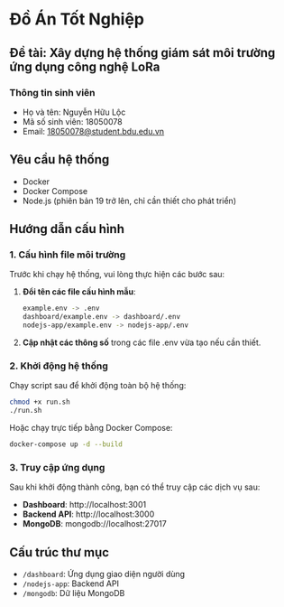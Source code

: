 # Đồ Án Tốt Nghiệp
## Đề tài: Xây dựng hệ thống giám sát môi trường ứng dụng công nghệ LoRa

### Thông tin sinh viên
- Họ và tên: Nguyễn Hữu Lộc
- Mã số sinh viên: 18050078
- Email: 18050078@student.bdu.edu.vn

## Yêu cầu hệ thống

- Docker
- Docker Compose
- Node.js (phiên bản 19 trở lên, chỉ cần thiết cho phát triển)

## Hướng dẫn cấu hình

### 1. Cấu hình file môi trường

Trước khi chạy hệ thống, vui lòng thực hiện các bước sau:

1. **Đổi tên các file cấu hình mẫu**:
   ```bash
   example.env -> .env
   dashboard/example.env -> dashboard/.env
   nodejs-app/example.env -> nodejs-app/.env
   ```

2. **Cập nhật các thông số** trong các file .env vừa tạo nếu cần thiết.

### 2. Khởi động hệ thống

Chạy script sau để khởi động toàn bộ hệ thống:

```bash
chmod +x run.sh
./run.sh
```

Hoặc chạy trực tiếp bằng Docker Compose:

```bash
docker-compose up -d --build
```

### 3. Truy cập ứng dụng

Sau khi khởi động thành công, bạn có thể truy cập các dịch vụ sau:

- **Dashboard**: http://localhost:3001
- **Backend API**: http://localhost:3000
- **MongoDB**: mongodb://localhost:27017

## Cấu trúc thư mục

- `/dashboard`: Ứng dụng giao diện người dùng
- `/nodejs-app`: Backend API
- `/mongodb`: Dữ liệu MongoDB